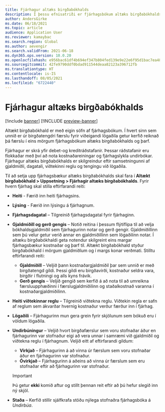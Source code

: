 ```yaml
---
title: Fjárhagur altæks birgðabókhalds
description: Í þessu efnisatriði er fjárhagsbókum altæks birgðabókhalds lýst, sem eru skilgreindar út frá samsetningu gjaldmiðils, dagatals, viðtekinni reglu og tengingu við lögaðila.
author: AndersGirke
ms.date: 06/18/2021
ms.topic: article
audience: Application User
ms.reviewer: kamaybac
ms.search.region: Global
ms.author: aevengir
ms.search.validFrom: 2021-06-18
ms.dyn365.ops.version: 10.0.20
ms.openlocfilehash: e956bac61df4b694ef347b804fed139e9e22e6f95d1bac7ea483a07946cb110f
ms.sourcegitcommit: 42fe9790ddf0bdad911544deaa82123a396712fb
ms.translationtype: HT
ms.contentlocale: is-IS
ms.lasthandoff: 08/05/2021
ms.locfileid: "6722440"
---
```

# <a name="global-inventory-accounting-ledger"></a>Fjárhagur altæks birgðabókhalds

[!include [banner](../includes/banner.md)]
[!INCLUDE [preview-banner](../includes/preview-banner.md)]

Altækt birgðabókhald er með eigin söfn af fjárhagsbókum. Í hvert sinn sem unnið er úr birgðatengdri færslu fyrir viðeigandi lögaðila getur kerfið reiknað þá færslu í eins mörgum fjárhagsbókum altæks birgðabókhalds og þarf.

Fjárhagur er skrá yfir debet-og kreditráðstafanir. Þessar ráðstafanir eru flokkaðar með því að nota kostnaðareiningar og fjárhagslykla undirbókar. Fjárhagur altæks birgðabókhalds er skilgreindur eftir samsetningunni af gjaldmiðli, dagatali, viðtekinni reglu og tengingu við lögaðila.

Til að setja upp fjárhagsbækur altæks birgðabókhalds skal fara í **Altækt birgðabókhald \> Uppsetning \> Fjárhagir altæks birgðabókhalds**. Fyrir hvern fjárhag skal stilla eftirfarandi reiti:

- **Heiti** - Færið inn heiti fjárhagsins.
- **Lýsing** - Færið inn lýsingu á fjárhagnum.
- **Fjárhagsdagatal** – Tilgreinið fjárhagsdagatal fyrir fjárhaginn.
- **Gjaldmiðill og gerð gengis** – Notið reitina í þessum flýtiflipa til að velja bókhaldsgjaldmiðil sem fjárhagurinn notar og gerð gengir. Gjaldmiðillinn sem þú velur getur verið annar en gjaldmiðillinn sem lögaðilinn notar. Í altæku birgðabókhaldi geta notendur skilgreint eins margar fjárhagsbækur kostnaðar og þarf til. Altækt birgðabókhald styður birgðabókhald í mörgum gjaldmiðlum og í margs konar verðmati. Stilltu eftirfarandi reiti:

    - **Gjaldmiðill** – Veljið þann kostnaðargjaldmiðil þar sem unnið er með birgðatengd gildi. Þessi gildi eru birgðavirði, kostnaður seldra vara, birgðir í flutningi og alls kyns frávik.
    - **Gerð gengis** – Veljið gengið sem kerfið á að nota til að umreikna færsluupphæðinni í færslugjaldmiðilinn og staðalkostnað varanna í kostnaðargjaldmiðilinn.

- **Heiti viðtekinnar reglu** – Tilgreinið viðtekna reglu. Viðtekin regla er safn af reglum sem ákvarðar hvernig kostnaður verður færður inn í fjárhag.
- **Lögaðili** – Fjárhagurinn mun gera grein fyrir skjölunum sem bókuð eru í völdum lögaðila.
- **Undirbúningur** – Veljið hvort birgðafærslur sem voru stofnaðar áður en fjárhagurinn var stofnaður eigi að vera unnar í samræmi við gjaldmiðil og viðtekna reglu í fjárhagnum. Veljið eitt af eftirfarandi gildum:

    - **Virkjað** – Fjárhagurinn á að vinna úr færslum sem voru stofnaðar áður en fjárhagurinn var stofnaður.
    - **Óvirkjað** – Fjárhagurinn á aðeins að vinna úr færslum sem eru stofnaðar eftir að fjárhagurinn var stofnaður.

    > [!IMPORTANT]
    > Þú getur **ekki** komið aftur og stillt þennan reit eftir að þú hefur slegið inn ný skjöl.

- **Staða** – Kerfið stillir sjálfkrafa stöðu nýlega stofnaðra fjárhagsbóka á *Undirbúa*.

